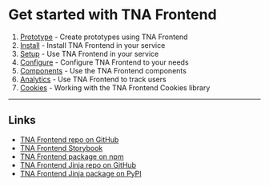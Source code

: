 # Get started with TNA Frontend

1. [Prototype](./prototype.md) - Create prototypes using TNA Frontend
1. [Install](./install.md) - Install TNA Frontend in your service
1. [Setup](./setup.md) - Use TNA Frontend in your service
1. [Configure](./configure.md) - Configure TNA Frontend to your needs
1. [Components](./components.md) - Use the TNA Frontend components
1. [Analytics](./analytics.md) - Use TNA Frontend to track users
1. [Cookies](./cookies.md) - Working with the TNA Frontend Cookies library

---

## Links

- [TNA Frontend repo on GitHub](https://github.com/nationalarchives/tna-frontend)
- [TNA Frontend Storybook](https://nationalarchives.github.io/tna-frontend/)
- [TNA Frontend package on npm](https://www.npmjs.com/package/@nationalarchives/frontend)
- [TNA Frontend Jinja repo on GitHub](https://github.com/nationalarchives/tna-frontend-jinja)
- [TNA Frontend Jinja package on PyPI](https://pypi.org/project/tna-frontend-jinja/)
